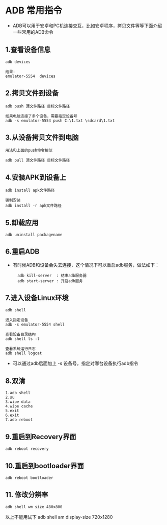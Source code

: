 # ADB 常用指令
* ADB可以用于安卓和PC机连接交互，比如安卓程序，拷贝文件等等下面介绍一些常用的ADB命令

## 1.查看设备信息
	adb devices	
	
	结果:
	emulator-5554  devices

## 2.拷贝文件到设备
	adb push 源文件路径 目标文件路径

	如果电脑连接了多个设备，需要指定设备号
	adb -s emulator-5554 push C:\1.txt \sdcard\1.txt

## 3.从设备拷贝文件到电脑
	用法和上面的push命令相似

	adb pull 源文件路径 目标文件路径

## 4.安装APK到设备上
	adb install apk文件路径
	
	强制安装
	adb install -r apk文件路径  
	 
## 5.卸载应用
	adb uninstall packagename

## 6.重启ADB

* 有时候ADB和设备会失去连接，这个情况下可以重启adb服务，做法如下：

		adb kill-server  : 结束adb服务器
		adb start-server : 开启adb服务

## 7.进入设备Linux环境
	adb shell
	
	进入指定设备
	adb -s emulator-5554 shell

	查看设备目录结构
	adb shell ls -l

	查看系统运行日志
	adb shell logcat

* 可以通过adb后面加上 -s 设备号，指定对哪台设备执行adb指令

## 8.双清
	1.adb shell
	2.su
	3.wipe data
	4.wipe cache
	5.exit
	6.exit
	7.adb reboot

## 9.重启到Recovery界面
	adb reboot recovery

## 10.重启到bootloader界面
	adb reboot bootloader

## 11. 修改分辨率
	adb shell wm size 480x800 
以上不能用试下
	adb shell am display-size 720x1280